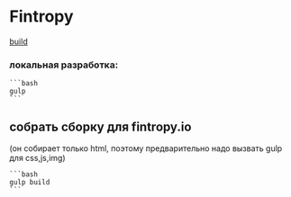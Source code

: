 # Fintropy
[build](https://fintropy.wndrbase.com/)

### локальная разработка:
    ```bash
    gulp
    ```

## собрать сборку для fintropy.io 
(он собирает только html, поэтому предварительно надо вызвать gulp для css,js,img)

    ```bash
    gulp build
    ```
